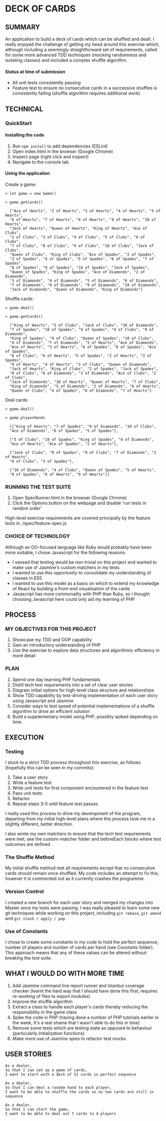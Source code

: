 # DECK OF CARDS

## SUMMARY

An application to build a deck of cards which can be shuffled and dealt. I really enjoyed the challenge of getting my head around this exercise which, although including a seemingly straightforward set of requirements, called for some more advanced TDD techniques (mocking randomness and isolating classes) and included a complex shuffle algorithm.

#### Status at time of submission

- All unit tests consistently passing
- Feature test to ensure no consecutive cards in a successive shuffles is consistently failing (shuffle algorithm requires additional work)

## TECHNICAL

### QuickStart

#### Installing the code

1. Run `npm install` to add dependencies (ESLint)
2. Open index.html in the browser (Google Chrome)
3. Inspect page (right click and inspect)
4. Navigate to the console tab

#### Using the application

Create a game:
```
> let game = new Game()

> game.getCards()

  ["Ace of Hearts", "2 of Hearts", "3 of Hearts", "4 of Hearts", "5 of Hearts",
  "6 of Hearts", "7 of Hearts", "8 of Hearts", "9 of Hearts", "10 of Hearts",
  "Jack of Hearts", "Queen of Hearts", "King of Hearts", "Ace of Clubs",
  "2 of Clubs", "3 of Clubs", "4 of Clubs", "5 of Clubs", "6 of Clubs",
  "7 of Clubs", "8 of Clubs", "9 of Clubs", "10 of Clubs", "Jack of Clubs",
  "Queen of Clubs", "King of Clubs", "Ace of Spades", "2 of Spades",
  "3 of Spades", "4 of Spades", "5 of Spades", "6 of Spades", "7 of Spades",
  "8 of Spades", "9 of Spades", "10 of Spades", "Jack of Spades",
  "Queen of Spades", "King of Spades", "Ace of Diamonds", "2 of Diamonds",
  "3 of Diamonds", "4 of Diamonds", "5 of Diamonds", "6 of Diamonds",
  "7 of Diamonds", "8 of Diamonds", "9 of Diamonds", "10 of Diamonds",
  "Jack of Diamonds", "Queen of Diamonds", "King of Diamonds"]

```

Shuffle cards:
```
> game.deal()

> game.getCards()

  ["King of Hearts", "5 of Clubs", "Jack of Clubs", "10 of Diamonds",
  "7 of Spades", "10 of Spades", "9 of Spades", "4 of Clubs", "9 of Diamonds",
  "King of Spades", "9 of Clubs", "Queen of Spades", "10 of Clubs",
  "4 of Diamonds", "7 of Diamonds", "5 of Hearts", "Ace of Diamonds",
  "Ace of Hearts", "3 of Hearts", "8 of Spades", "6 of Spades", "Ace of Spades",
  "6 of Clubs", "6 of Hearts", "5 of Spades", "2 of Hearts", "3 of Spades",
  "9 of Hearts", "4 of Hearts", "3 of Clubs", "Queen of Diamonds",
  "Jack of Hearts", "King of Clubs", "2 of Spades", "Jack of Spades",
  "8 of Clubs", "6 of Diamonds", "3 of Diamonds", "Ace of Clubs", "2 of Clubs",
  "Jack of Diamonds", "10 of Hearts", "Queen of Hearts", "7 of Clubs",
  "King of Diamonds", "5 of Diamonds", "2 of Diamonds", "8 of Hearts",
  "Queen of Clubs", "4 of Spades", "8 of Diamonds", "7 of Hearts"]
```

Deal cards:
```
> game.deal()

> game.playerHands

  [["King of Hearts", "7 of Spades", "9 of Diamonds", "10 of Clubs",
  "Ace of Diamonds", "6 of Spades", "5 of Spades"],

  ["5 of Clubs", "10 of Spades", "King of Spades", "4 of Diamonds",
  "Ace of Hearts", "Ace of Spades", "2 of Hearts"],

  ["Jack of Clubs", "9 of Spades", "9 of Clubs", "7 of Diamonds", "3 of Hearts",
  "6 of Clubs", "3 of Spades"],

  ["10 of Diamonds", "4 of Clubs", "Queen of Spades", "5 of Hearts",
  "8 of Spades", "6 of Hearts", "9 of Hearts"]]
```

### RUNNING THE TEST SUITE

1. Open SpecRunner.html in the browser (Google Chrome)
2. Click the Options button on the webpage and disable 'run tests in random order'

High-level exercise requirements are covered principally by the feature tests in ./spec/feature-spec.js

### CHOICE OF TECHNOLOGY

Although an OO-focused language like Ruby would probably have been more suitable, I chose Javascript for the following reasons:
- I sensed that testing would be non-trivial on this project and wanted to make use of Jasmine's custom matchers in my tests
- I wanted to use this opportunity to consolidate my understanding of classes in ES5
- I wanted to use this model as a basis on which to extend my knowledge of React by building a front-end visualisation of the cards
- Javascript has more commonality with PHP than Ruby, so I thought choosing Javascript here could only aid my learning of PHP

## PROCESS

### MY OBJECTIVES FOR THIS PROJECT
1. Showcase my TDD and OOP capability
2. Gain an introductory understanding of PHP
3. Use the exercise to explore data structures and algorithmic efficiency in more detail

### PLAN
1. Spend one day learning PHP fundamentals
2. Distill tech test requirements into a set of clear user stories
3. Diagram initial options for high-level class structure and relationships
4. Show TDD capability by test-driving implementation of each user story using Javascript and Jasmine
5. Consider ways to test speed of potential implementations of a shuffle algorithm to drive an efficient solution
6. Build a supplementary model using PHP, possibly spiked depending on time

## EXECUTION

### Testing
I stuck to a strict TDD process throughout this exercise, as follows (hopefully this can be seen in my commits):
1. Take a user story
2. Write a feature test
3. Write unit tests for first component encountered in the feature test
4. Pass unit tests
5. Refactor
6. Repeat steps 3-5 until feature test passes

I really used this process to drive my development of the program, departing from my initial high-level plans where this process took me in a slightly different, better direction.

I also wrote my own matchers to ensure that the tech test requirements were met; see the custom-matcher folder and beforeEach blocks where test outcomes are defined.

### The Shuffle Method
My initial shuffle method met all requirements except that no consecutive cards should remain once shuffled. My code includes an attempt to fix this, however it is commented out as it currently crashes the programme.

### Version Control
I created a new branch for each user story and merged my changes into Master once my tests were passing. I was really pleased to learn some new git techniques while working on this project, including `git rebase`, `git amend` and `git stash / apply / pop`

### Use of Constants
I chose to create some constants in my code to hold the perfect sequence, number of players and number of cards per hand (see Constants folder). This approach means that any of these values can be altered without breaking the test suite.

## WHAT I WOULD DO WITH MORE TIME
1. Add Jasmine command line report runner and Istanbul coverage checker (learnt the hard way that I should have done this first; requires re-working of files to export modules)
2. Improve the shuffle algorithm
3. Extract a class to handle each player's cards thereby reducing the responsibility in the game class
4. Spike the code in PHP (having done a number of PHP tutorials earlier in the week, it's a real shame that I wasn't able to do this in time)
5. Remove some tests which are testing state as opposed to behaviour (particularly initialization functions)
6. Make more use of Jasmine spies to refactor test mocks

## USER STORIES
```
As a dealer,
So that I can set up a game of cards,
I want to start with a deck of 52 cards in perfect sequence
```
```
As a dealer,
So that I can deal a random hand to each player,
I want to be able to shuffle the cards so no two cards are still in sequence
```
```
As a dealer,
So that I can start the game,
I want to be able to deal out 7 cards to 4 players
```
